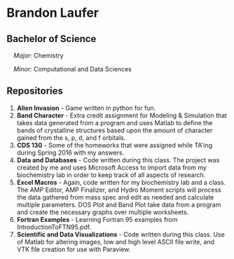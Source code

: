 Brandon Laufer
==============
Bachelor of Science
--------------------
&nbsp;&nbsp;&nbsp;&nbsp;*Major:* Chemistry

&nbsp;&nbsp;&nbsp;&nbsp;*Minor:* Computational and Data Sciences

Repositories
------------
1. **Alien Invasion** - Game written in python for fun.
2. **Band Character** - Extra credit assignment for Modeling & Simulation that takes data generated from a program and uses Matlab to define the bands of crystalline structures based upon the amount of character gained from the s, p, d, and f orbitals.
3. **CDS 130** - Some of the homeworks that were assigned while TA'ing during Spring 2016 with my answers.
4. **Data and Databases** - Code written during this class. The project was created by me and uses Microsoft Access to import data from my biochemistry lab in order to keep track of all aspects of research.
5. **Excel Macros** - Again, code written for my biochemistry lab and a class. The AMP Editor, AMP Finalizer, and Hydro Moment scripts will process the data gathered from mass spec and edit as needed and calculate multiple parameters. DOS Plot and Band Plot take data from a program and create the necessary graphs over multiple worksheets.
6. **Fortran Examples** - Learning Fortran 95 examples from IntroductionToFTN95.pdf.
7. **Scientific and Data Visualizations** - Code written during this class. Use of Matlab for altering images, low and high level ASCII file write, and VTK file creation for use with Paraview.

